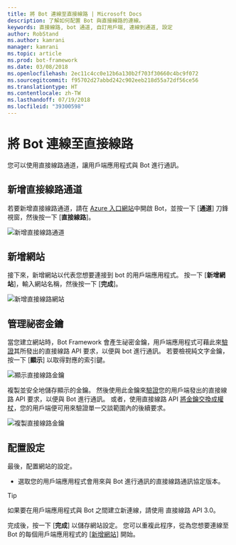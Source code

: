 ```yaml
---
title: 將 Bot 連線至直接線路 | Microsoft Docs
description: 了解如何配置 Bot 與直接線路的連線。
keywords: 直接線路, bot 通道, 自訂用戶端, 連線到通道, 設定
author: RobStand
ms.author: kamrani
manager: kamrani
ms.topic: article
ms.prod: bot-framework
ms.date: 03/08/2018
ms.openlocfilehash: 2ec11c4cc0e12b6a130b2f703f30660c4bc9f072
ms.sourcegitcommit: f95702d27abbd242c902eeb218d55a72df56ce56
ms.translationtype: HT
ms.contentlocale: zh-TW
ms.lasthandoff: 07/19/2018
ms.locfileid: "39300598"
---
```

# <a name="connect-a-bot-to-direct-line"></a>將 Bot 連線至直接線路

您可以使用直接線路通道，讓用戶端應用程式與 Bot 進行通訊。 

## <a name="add-the-direct-line-channel"></a>新增直接線路通道

若要新增直接線路通道，請在 [Azure 入口網站](https://portal.azure.com/)中開啟 Bot，並按一下 [**通道**] 刀鋒視窗，然後按一下 [**直接線路**]。

![新增直接線路通道](~/media/bot-service-channel-connect-directline/directline-addchannel.png)

## <a name="add-new-site"></a>新增網站

接下來，新增網站以代表您想要連接到 bot 的用戶端應用程式。 按一下 [**新增網站**]，輸入網站名稱，然後按一下 [**完成**]。

![新增直接線路網站](~/media/bot-service-channel-connect-directline/directline-addsite.png)

## <a name="manage-secret-keys"></a>管理祕密金鑰

當您建立網站時，Bot Framework 會產生祕密金鑰，用戶端應用程式可藉此來[驗證](~/rest-api/bot-framework-rest-direct-line-3-0-authentication.md)其所發出的直接線路 API 要求，以便與 bot 進行通訊。 若要檢視純文字金鑰，按一下 [**顯示**] 以取得對應的索引鍵。

![顯示直接線路金鑰](~/media/bot-service-channel-connect-directline/directline-showkey.png)

複製並安全地儲存顯示的金鑰。 然後使用此金鑰來[驗證](~/rest-api/bot-framework-rest-direct-line-3-0-authentication.md)您的用戶端發出的直接線路 API 要求，以便與 Bot 進行通訊。
或者，使用直接線路 API [將金鑰交換成權杖](~/rest-api/bot-framework-rest-direct-line-3-0-authentication.md#generate-token)，您的用戶端便可用來驗證單一交談範圍內的後續要求。

![複製直接線路金鑰](~/media/bot-service-channel-connect-directline/directline-copykey.png)

## <a name="configure-settings"></a>配置設定

最後，配置網站的設定。

- 選取您的用戶端應用程式會用來與 Bot 進行通訊的直接線路通訊協定版本。

> [!TIP]
> 如果要在用戶端應用程式與 Bot 之間建立新連線，請使用 直接線路 API 3.0。

完成後，按一下 [**完成**] 以儲存網站設定。 您可以重複此程序，從為您想要連線至 Bot 的每個用戶端應用程式的 [[新增網站](#add-new-site)] 開始。

